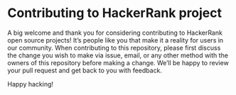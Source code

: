 # Contributing to HackerRank project

A big welcome and thank you for considering contributing to HackerRank open source projects! It’s people like you that make it a reality for users in our community. When contributing to this repository, please first discuss the change you wish to make via issue,
email, or any other method with the owners of this repository before making a change. We’ll be happy to review your pull request and get back to you with feedback.

Happy hacking!